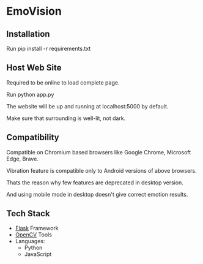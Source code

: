 # EmoVision

## Installation

Run pip install -r requirements.txt

## Host Web Site

Required to be online to load complete page.

Run python app.py

The website will be up and running at localhost:5000 by default.

Make sure that surrounding is well-lit, not dark.

## Compatibility

Compatible on Chromium based browsers like Google Chrome, Microsoft Edge, Brave.

Vibration feature is compatible only to Android versions of above browsers.

Thats the reason why few features are deprecated in desktop version.

And using mobile mode in desktop doesn't give correct emotion results.

## Tech Stack

- [Flask](https://flask.palletsprojects.com/) Framework
- [OpenCV](https://opencv.org/) Tools
- Languages:
    - Python
    - JavaScript